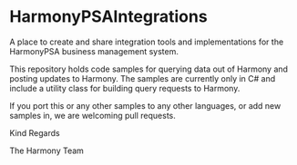 # HarmonyPSAIntegrations

A place to create and share integration tools and implementations for the HarmonyPSA business management system.

This repository holds code samples for querying data out of Harmony and posting updates to Harmony.
The samples are currently only in C# and include a utility class for building query requests to Harmony.

If you port this or any other samples to any other languages, or add new samples in, we are welcoming pull requests.

Kind Regards

The Harmony Team

